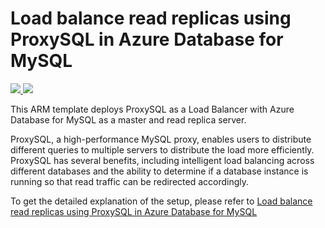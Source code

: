 # Load balance read replicas using ProxySQL in Azure Database for MySQL


<a href="https://portal.azure.com/#create/Microsoft.Template/uri/https%3A%2F%2Fraw.githubusercontent.com%2FAzure%2Fazure-mysql%2Fmaster%2Farm-templates%2FExampleWithProxySQL%2Ftemplate.json" target="_blank">
    <img src="http://azuredeploy.net/deploybutton.png" />
</a>
<a href="http://armviz.io/#/?load=https%3A%2F%2Fraw.githubusercontent.com%2FAzure%2Fazure-mysql%2Fmaster%2Farm-templates%2FExampleWithProxySQL%2Ftemplate.json" target="_blank">
    <img src="http://armviz.io/visualizebutton.png"/>
</a>


This ARM template deploys ProxySQL as a Load Balancer with Azure Database for MySQL as a master and read replica server.

ProxySQL, a high-performance MySQL proxy, enables users to distribute different queries to multiple servers to distribute the load more efficiently. ProxySQL has several benefits, including intelligent load balancing across different databases and the ability to determine if a database instance is running so that read traffic can be redirected accordingly.

To get the detailed explanation of the setup, please refer to [Load balance read replicas using ProxySQL in Azure Database for MySQL](https://techcommunity.microsoft.com/t5/Azure-Database-for-MySQL/Load-balance-read-replicas-using-ProxySQL-in-Azure-Database-for/ba-p/880042)
